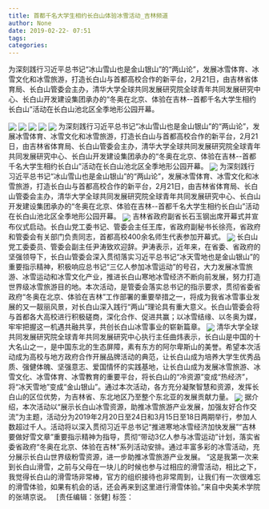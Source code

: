 ```yaml
---
title: 首都千名大学生相约长白山体验冰雪活动_吉林频道
author: None
date: 2019-02-22- 07:51
tags: 
categories: 
---
```

为深刻践行习近平总书记“冰山雪山也是金山银山”的“两山论”，发展冰雪体育、冰雪文化和冰雪旅游，打造长白山与首都高校合作的新平台，2月21日，由吉林省体育局、长白山管委会主办，清华大学全球共同发展研究院全球青年共同发展研究中心、长白山开发建设集团承办的“冬奥在北京、体验在吉林--首都千名大学生相约长白山”活动在长白山池北区全季地形公园开幕。
<!-- more -->
                
<img align="center" border="0" src="http://p3.ifengimg.com/a/2019_08/df78f7407b40dc4_size561_w555_h355.png" />
                
<img align="center" border="0" src="http://p2.ifengimg.com/a/2019_08/abe9cd29a70a3e9_size241_w555_h355.png" />
            
<img align="center" border="0" src="http://p3.ifengimg.com/a/2019_08/2f76602f3cec090_size295_w555_h355.png" />
<img align="center" border="0" src="http://p2.ifengimg.com/a/2019_08/653b5ab587ed3f0_size287_w555_h355.png" />
<img align="center" border="0" src="http://p1.ifengimg.com/a/2019_08/02623574638dd69_size86_w555_h415.jpg" />
为深刻践行习近平总书记“冰山雪山也是金山银山”的“两山论”，发展冰雪体育、冰雪文化和冰雪旅游，打造长白山与首都高校合作的新平台，2月21日，由吉林省体育局、长白山管委会主办，清华大学全球共同发展研究院全球青年共同发展研究中心、长白山开发建设集团承办的“冬奥在北京、体验在吉林--首都千名大学生相约长白山”活动在长白山池北区全季地形公园开幕。
<img align="center" border="0" src="http://p2.ifengimg.com/a/2019_08/0cb96a27688f863_size90_w555_h415.jpg" />
为深刻践行习近平总书记“冰山雪山也是金山银山”的“两山论”，发展冰雪体育、冰雪文化和冰雪旅游，打造长白山与首都高校合作的新平台，2月21日，由吉林省体育局、长白山管委会主办，清华大学全球共同发展研究院全球青年共同发展研究中心、长白山开发建设集团承办的“冬奥在北京、体验在吉林--首都千名大学生相约长白山”活动在长白山池北区全季地形公园开幕。
<img align="center" border="0" src="http://p1.ifengimg.com/a/2019_08/26407b150ba6704_size90_w555_h415.jpg" />
吉林省政府副省长石玉钢出席开幕式并宣布仪式启动。长白山党工委书记、管委会主任王库，省政府副秘书长徐亮，省政府和管委会有关部门负责同志，首都高校400余名师生代表参加开幕式。
<img align="center" border="0" src="http://p2.ifengimg.com/a/2019_08/1aa25d1afc9c9be_size94_w555_h415.jpg" />
长白山党工委委员、管委会副主任尹涛致欢迎辞。尹涛表示，近年来，在省委、省政府的坚强领导下，长白山管委会深入贯彻落实习近平总书记“冰天雪地也是金山银山”的重要指示精神，积极响应总书记“三亿人参加冰雪运动”的号召，大力发展冰雪旅游、冰雪运动和冰雪文化产业，推进长白山寒地冰雪经济不断向前发展，努力打造世界级冰雪旅游目的地。本次活动，是管委会落实总书记的指示要求，贯彻省委省政府“冬奥在北京、体验在吉林”工作部署的重要举措之一，将成为我省冰雪事业发展的又一靓丽风景，对长白山深入践行“两山”理论具有重大意义。长白山管委会将与首都各大高校进行积极磋商，深化合作、促进共赢；以冰雪结缘、以冬奥为媒，牢牢把握这一机遇共融共享，共创长白山冰雪事业的崭新篇章。
<img align="center" border="0" src="http://p1.ifengimg.com/a/2019_08/457b2842db589c3_size80_w555_h415.jpg" />
清华大学全球共同发展研究院全球青年共同发展研究中心执行主任曲炜表示，长白山是中国的十大名山之一，是中国东北的生态屏障，素有东方的阿尔卑斯山的美誉。希望本次活动成为高校与地方政府合作开展品牌活动的典范，让长白山成为培养大学生优秀品质、强健体魄、坚强意志、爱国情怀的实践基地，让长白山成为发展冰雪旅游、冰雪文化、冰雪体育、冰雪教育的重要平台，将长白山的“冷资源”变成“热经济”，将“冰天雪地”变成“金山银山”。通过本次活动，各方充分凝聚智慧和资源，发挥长白山的区位优势，为吉林省、东北地区乃至整个东北亚的发展贡献力量。
<img align="center" border="0" src="http://p2.ifengimg.com/a/2016/0810/204c433878d5cf9size1_w16_h16.png" />
据介绍，本次活动以“展示长白山冰雪资源，助推冰雪旅游产业发展，加强友好合作交流”为主题，活动分为2019年2月20日至24日和3月15日至18日两期举行，参加人数超过千人。活动将以深入贯彻习近平总书记“推进寒地冰雪经济加快发展”“吉林要做好雪文章”重要指示精神为指导，贯彻“带动3亿人参与冰雪运动”计划，落实省委省政府“冬奥在北京、体验在吉林”系列活动安排。通过丰富多彩的冰雪活动，充分展示长白山世界级粉雪资源，进一步助推冰雪旅游产业发展。
“这是我第一次来到长白山滑雪，之前与父母在一块儿的时候也参与过相应的滑雪活动，相比之下，我觉得长白山的滑雪场非常棒，官方的组织接待也非常周到，让我们有一次很难忘的滑雪体验，如果有机会的话，还会再来到这里进行滑雪体验。”来自中央美术学院的张靖京说。
 
[责任编辑：张健]
标签：
 
 
 
             

